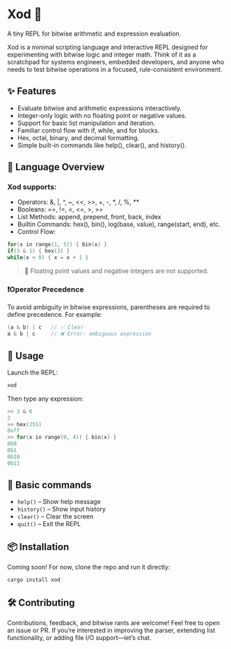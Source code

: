 # Xod 🧮

A tiny REPL for bitwise arithmetic and expression evaluation.

Xod is a minimal scripting language and interactive REPL designed for experimenting with bitwise logic and integer math. Think of it as a scratchpad for systems engineers, embedded developers, and anyone who needs to test bitwise operations in a focused, rule-consistent environment.

## ✨ Features

- Evaluate bitwise and arithmetic expressions interactively.
- Integer-only logic with no floating point or negative values.
- Support for basic list manipulation and iteration.
- Familiar control flow with if, while, and for blocks.
- Hex, octal, binary, and decimal formatting.
- Simple built-in commands like help(), clear(), and history().

## 🧠 Language Overview

### Xod supports:

- Operators: &, |, ^, ~, <<, >>, +, -, \*, /, %, \*\*
- Booleans: ==, !=, <, <=, >, >=
- List Methods: append, prepend, front, back, index
- Builtin Commands: hex(), bin(), log(base, value), range(start, end), etc.
- Control Flow:

```c
for(x in range(1, 5)) { bin(x) }
if(3 & 1) { hex(3) }
while(x < 8) { x = x + 1 }
```

> 🛑 Floating point values and negative integers are not supported.

### ❗️Operator Precedence

To avoid ambiguity in bitwise expressions, parentheses are required to define precedence. For example:

```c
(a & b) | c   // ✅ Clear
a & b | c     // ❌ Error: ambiguous expression
```

## 🧪 Usage

Launch the REPL:

```bash
xod
```

Then type any expression:

```c
>> 3 & 6
2
>> hex(255)
0xff
>> for(x in range(0, 4)) { bin(x) }
0b0
0b1
0b10
0b11
```

## 🧰 Basic commands

- `help()` – Show help message
- `history()` – Show input history
- `clear()` – Clear the screen
- `quit()` – Exit the REPL

## 📦 Installation

Coming soon! For now, clone the repo and run it directly:

```bash
cargo install xod
```

## 🛠 Contributing

Contributions, feedback, and bitwise rants are welcome!
Feel free to open an issue or PR. If you’re interested in improving the parser, extending list functionality, or adding file I/O support—let’s chat.
